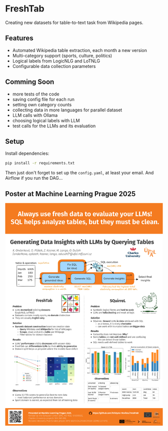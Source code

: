 # FreshTab
Creating new datasets for table-to-text task from Wikipedia pages.

## Features
- Automated Wikipedia table extraction, each month a new version
- Multi-category support (sports, culture, politics)
- Logical labels from LogicNLG and LoTNLG
- Configurable data collection parameters

## Comming Soon
- more tests of the code
- saving config file for each run
- setting own category counts
- collecting data in more languages for parallel dataset
- LLM calls with Ollama
- choosing logical labels with LLM
- test calls for the LLMs and its evaluation

## Setup
Install dependencies:
   ```bash
   pip install -r requirements.txt
   ```
Then just don't forget to set up the `config.yaml`, at least your email.
And Airflow if you run the DAG...

## Poster at Machine Learning Prague 2025
![Poster](MLPrague.png)
